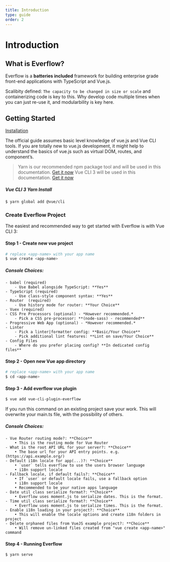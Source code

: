 ```yaml
---
title: Introduction
type: guide
order: 2
---
```



# Introduction

## What is Everflow?

Everflow is a **batteries included** framework for building enterprise grade front-end applications with TypeScript and Vue.js.

Scalibity defined: `The capacity to be changed in size or scale` and containerizing code is key to this. Why develop code multiple times when you can just re-use it, and modularbility is key here.

## Getting Started

<a class="button" href="installation.html">Installation</a>

<p class="tip">The official guide assumes basic level knowledge of vue.js and Vue CLI tools. If you are totally new to vue.js development, it might help to understand the basics of vue.js such as virtual DOM, routes, and component’s.</p>

> Yarn is our recommended npm package tool and will be used in this documentation. [Get it now](https://classic.yarnpkg.com/en/docs/install)
> Vue CLI 3 will be used in this documentation. [Get it now](https://cli.vuejs.org/guide/installation.html)

##### Vue CLI 3 Yarn Install
``` bash
$ yarn global add @vue/cli
```

### Create Everflow Project
The easiest and recommended way to get started with Everflow is with Vue CLI 3:

#### Step 1 - Create new vue project
``` bash
# replace <app-name> with your app name
$ vue create <app-name>
```

##### Console Choices:
``` text
- babel (required)
    - Use Babel alongside TypeScript: **Yes**
- TypeScript (required)
    - Use class-style component syntax: **Yes**
- Router  (required)
    - Use history mode for router: **Your Choice**
- Vuex (required)
- CSS Pre Processors (optional) - *However recommended.*
    - Pick a CSS pre-processor: **(node-sass) - recommended**
- Progressive Web App (optional) - *However recommended.*
- Linter
    - Pick a linter|formatter config: **Basic/Your Choice**
    - Pick additional lint features: **Lint on save/Your Choice**
- Config Files
    - Where do you prefer placing config? **In dedicated config files**
```

#### Step 2 - Open new Vue app directory
``` bash
# replace <app-name> with your app name
$ cd <app-name>
```

#### Step 3 - Add everflow vue plugin
``` bash
$ vue add vue-cli-plugin-everflow
```

<p class="tip">If you run this command on an existing project save your work. This will overwrite your main.ts file, with the possibility of others.</p>

##### Console Choices:
``` text
- Vue Router routing mode?: **Choice**
    • This is the routing mode for Vue Router
- What is the root API URL for your server?: **Choice**
    • The base url for your API entry points. e.g. (https://api.example.org/)
- Default i18n locale for app(...)?: **Choice**
    • `user` tells everflow to use the users browser language
    • i18n support locale
- Fallback locale, if default fails?: **Choice**
    • If `user` or default locale fails, use a fallback option
    • i18n support locale
    • Recommended to be your native apps language
- Date util class serialize format?: **Choice**
    • Everflow uses moment.js to serialize dates. This is the format.
- Time util class serialize format?: **Choice**
    • Everflow uses moment.js to serialize times. This is the format.
- Enable i18n loading in your project?: **Choice**
    • This will enable the locale options and create i18n folders in project
- Delete orphaned files from VueJS example project?: **Choice**
    • Will remove un-linked files created from "vue create <app-name>" command
```

#### Step 4 - Running Everflow
``` bash
$ yarn serve
```